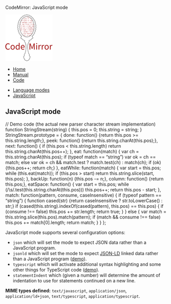 CodeMirror: JavaScript mode

[<img src="../../doc/logo.png" id="logo" />](http://codemirror.net)

-   [Home](../../index.html)
-   [Manual](../../doc/manual.html)
-   [Code](https://github.com/marijnh/codemirror)

<!-- -->

-   [Language modes](../index.html)
-   <a href="#" class="active">JavaScript</a>

JavaScript mode
---------------

// Demo code (the actual new parser character stream implementation) function StringStream(string) { this.pos = 0; this.string = string; } StringStream.prototype = { done: function() {return this.pos &gt;= this.string.length;}, peek: function() {return this.string.charAt(this.pos);}, next: function() { if (this.pos &lt; this.string.length) return this.string.charAt(this.pos++); }, eat: function(match) { var ch = this.string.charAt(this.pos); if (typeof match == “string”) var ok = ch == match; else var ok = ch && match.test ? match.test(ch) : match(ch); if (ok) {this.pos++; return ch;} }, eatWhile: function(match) { var start = this.pos; while (this.eat(match)); if (this.pos &gt; start) return this.string.slice(start, this.pos); }, backUp: function(n) {this.pos -= n;}, column: function() {return this.pos;}, eatSpace: function() { var start = this.pos; while (/\\s/.test(this.string.charAt(this.pos))) this.pos++; return this.pos - start; }, match: function(pattern, consume, caseInsensitive) { if (typeof pattern == “string”) { function cased(str) {return caseInsensitive ? str.toLowerCase() : str;} if (cased(this.string).indexOf(cased(pattern), this.pos) == this.pos) { if (consume !== false) this.pos += str.length; return true; } } else { var match = this.string.slice(this.pos).match(pattern); if (match && consume !== false) this.pos += match\[0\].length; return match; } } };

JavaScript mode supports several configuration options:

-   `json` which will set the mode to expect JSON data rather than a JavaScript program.
-   `jsonld` which will set the mode to expect [JSON-LD](http://json-ld.org) linked data rather than a JavaScript program ([demo](json-ld.html)).
-   `typescript` which will activate additional syntax highlighting and some other things for TypeScript code ([demo](typescript.html)).
-   `statementIndent` which (given a number) will determine the amount of indentation to use for statements continued on a new line.

**MIME types defined:** `text/javascript`, `application/json`, `application/ld+json`, `text/typescript`, `application/typescript`.
